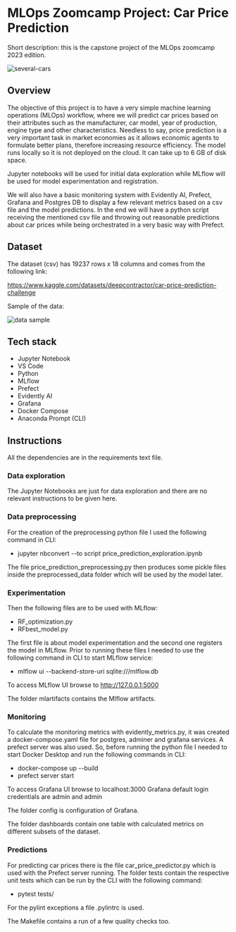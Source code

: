 # MLOps Zoomcamp Project: Car Price Prediction
Short description: this is the capstone project of the MLOps zoomcamp 2023 edition.

![several-cars](https://github.com/Sebasfac/mlops_zoomcamp_project_car_price_prediction/assets/48665389/a13cd8e2-12f5-42e7-984e-c270feacee2b)


## Overview
The objective of this project is to have a very simple machine learning operations (MLOps) workflow, where we will predict car prices based on their attributes such as the manufacturer, car model, year of production, engine type and other characteristics. Needless to say, price prediction is a very important task in market economies as it allows economic agents to formulate better plans, therefore increasing resource efficiency. The model runs locally so it is not deployed on the cloud. It can take up to 6 GB of disk space.

Jupyter notebooks will be used for initial data exploration while MLflow will be used for model experimentation and registration.

We will also have a basic monitoring system with Evidently AI, Prefect, Grafana and Postgres DB to display a few relevant metrics based on a csv file and the model predictions.
In the end we will have a python script receiving the mentioned csv file and throwing out reasonable predictions about car prices while being orchestrated in a very basic way with Prefect.

## Dataset
The dataset (csv) has 19237 rows x 18 columns and comes from the following link:

https://www.kaggle.com/datasets/deepcontractor/car-price-prediction-challenge

Sample of the data:

![data sample](https://github.com/Sebasfac/mlops_zoomcamp_project_car_price_prediction/assets/48665389/d70669ac-64d4-41a7-acd2-ecadd2ec878c)


## Tech stack
* Jupyter Notebook
* VS Code
* Python
* MLflow
* Prefect
* Evidently AI
* Grafana
* Docker Compose
* Anaconda Prompt (CLI)

## Instructions
All the dependencies are in the requirements text file.

### Data exploration

The Jupyter Notebooks are just for data exploration and there are no relevant instructions to be given here.

### Data preprocessing

For the creation of the preprocessing python file I used the following command in CLI:

* jupyter nbconvert --to script price_prediction_exploration.ipynb

The file price_prediction_preprocessing.py then produces some pickle files inside the preprocessed_data folder which will be used by the model later.

### Experimentation

Then the following files are to be used with MLflow:

* RF_optimization.py
* RFbest_model.py

The first file is about model experimentation and the second one registers the model in MLflow. Prior to running these files I needed to use the following command in CLI to start MLflow service:

* mlflow ui --backend-store-uri sqlite:///mlflow.db

To access MLflow UI browse to http://127.0.0.1:5000

The folder mlartifacts contains the Mlflow artifacts.

### Monitoring
To calculate the monitoring metrics with evidently_metrics.py, it was created a docker-compose.yaml file for postgres, adminer and grafana services. A prefect server was also used. So, before running the python file I needed to start Docker Desktop and run the following commands in CLI:

* docker-compose up --build
* prefect server start

To access Grafana UI browse to localhost:3000
Grafana default login credentials are admin and admin

The folder config is configuration of Grafana.

The folder dashboards contain one table with calculated metrics on different subsets of the dataset.

### Predictions
For predicting car prices there is the file car_price_predictor.py which is used with the Prefect server running.
The folder tests contain the respective unit tests which can be run by the CLI with the following command:

* pytest tests/

For the pylint exceptions a file .pylintrc is used.

The Makefile contains a run of a few quality checks too.

